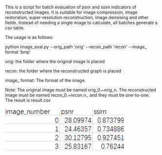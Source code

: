 This is a script for batch evaluation of psnr and ssim indicators of reconstructed images. It is suitable for image compression, image restoration, super-resolution reconstruction, image denoising and other fields. Instead of needing a single image to calculate, all batches generate a csv table.

The usage is as follows:

python image_eval.py --orig_path 'orig' --recon_path 'recon'  --image_ format ‘bmp’

orig: the folder where the original image is placed

recon: the folder where the reconstructed graph is placed

image_ format: The format of the image. 

Note: The original image must be named orig_0.~orig_n. The reconstructed image must be  named recon_0.~recon.n., and they must be one-to-one.
		The result is result.csv

![result](result.png)

